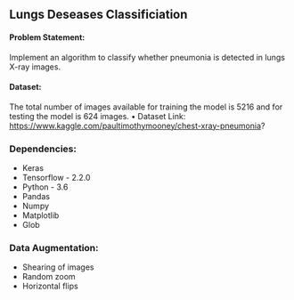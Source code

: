 ## Lungs Deseases Classificiation

#### Problem Statement: 
Implement an algorithm to classify whether pneumonia is detected in lungs X-ray images.

#### Dataset:
The total number of images available for training the model is 5216 and for testing the model is 624 images.
• Dataset Link: https://www.kaggle.com/paultimothymooney/chest-xray-pneumonia?

### Dependencies:
* Keras
* Tensorflow - 2.2.0
* Python - 3.6
* Pandas
* Numpy
* Matplotlib
* Glob

### Data Augmentation:
* Shearing of images
* Random zoom
* Horizontal flips
